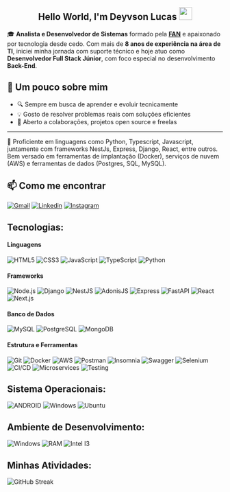 ## <center>Hello World, I'm Deyvson Lucas <img src=https://raw.githubusercontent.com/TheDudeThatCode/TheDudeThatCode/master/Assets/Earth.gif width="30">

🎓 **Analista e Desenvolvedor de Sistemas** formado pela **[FAN](https://www.vemprafam.com.br)** e apaixonado por tecnologia desde cedo. Com mais de **8 anos de experiência na área de TI**, iniciei minha jornada com suporte técnico e hoje atuo como **Desenvolvedor Full Stack Júnior**, com foco especial no desenvolvimento **Back-End**.

## 🚀 Um pouco sobre mim

- 🔍 Sempre em busca de aprender e evoluir tecnicamente
- 💡  Gosto de resolver problemas reais com soluções eficientes
- 🤝 Aberto a colaborações, projetos open source e freelas

---

🤝 Proficiente em linguagens como Python, Typescript, Javascript, juntamente com frameworks NestJs, Express, Django, React, entre outros. Bem versado em ferramentas de implantação (Docker), serviços de nuvem (AWS) e ferramentas de dados (Postgres, SQL, MySQL).

## 📫 Como me encontrar


[![Gmail](https://img.shields.io/badge/-Gmail-FF0000?style=for-the-badge&labelColor=FF0000&logo=gmail&logoColor=white)](mailto:deyvlucas02@gmail.com?subject=[GitHub]%20Acabei%20de%20ver%20o%20seu%20GitHub)
[![Linkedin](https://img.shields.io/badge/-Linkedin-0e76a8?style=for-the-badge&logo=Linkedin&logoColor=white)](https://www.linkedin.com/in/deyvson-lucas)
[![Instagram](https://img.shields.io/badge/-Instagram-E4405F?style=for-the-badge&logo=instagram&logoColor=white)](https://www.instagram.com/lucaslucena1902/)
  

## Tecnologias:

#### Linguagens
![HTML5](https://img.shields.io/badge/HTML5-E34F26?style=for-the-badge&logo=html5&logoColor=white)
![CSS3](https://img.shields.io/badge/CSS3-1572B6?style=for-the-badge&logo=css3&logoColor=white)
![JavaScript](https://img.shields.io/badge/JavaScript-%23ED8B00?style=for-the-badge&logo=javascript&logoColor=white)
![TypeScript](https://img.shields.io/badge/TypeScript-1572B6?style=for-the-badge&logo=typescript&logoColor=white)
![Python](https://img.shields.io/badge/Python-1572B6?style=for-the-badge&logo=Python&logoColor=white)

#### Frameworks
![Node.js](https://img.shields.io/badge/Node.js-43853d?style=for-the-badge&logo=node.js&logoColor=white)
![Django](https://img.shields.io/badge/django-3a7435?style=for-the-badge&logo=django&logoColor=white)
![NestJS](https://img.shields.io/badge/NestJS-E0234E?style=for-the-badge&logo=nestjs&logoColor=white)
![AdonisJS](https://img.shields.io/badge/Adonis.Js-3d06a5?style=for-the-badge&logo=adonisjs&logoColor=white)
![Express](https://img.shields.io/badge/Express-000000?style=for-the-badge&logo=express&logoColor=white)
![FastAPI](https://img.shields.io/badge/FastAPI-009688?style=for-the-badge&logo=fastapi&logoColor=white)
![React](https://img.shields.io/badge/React-61DAFB?style=for-the-badge&logo=react&logoColor=black)
![Next.js](https://img.shields.io/badge/Next.js-000000?style=for-the-badge&logo=next.js&logoColor=white)

#### Banco de Dados
![MySQL](https://img.shields.io/badge/MySQL-005C84?style=for-the-badge&logo=mysql&logoColor=white)
![PostgreSQL](https://img.shields.io/badge/PostgreSQL-4169E1?logo=postgresql&logoColor=fff&style=for-the-badge)
![MongoDB](https://img.shields.io/badge/MongoDB-023430?logo=mongodb&logoColor=fff&style=for-the-badge)


#### Estrutura e Ferramentas
![Git](https://img.shields.io/badge/GIT-E44C30?style=for-the-badge&logo=git&logoColor=white)
![Docker](https://img.shields.io/badge/Docker-2496ED?style=for-the-badge&logo=docker&logoColor=white)
![AWS](https://img.shields.io/badge/AWS-%23ED8B00?style=for-the-badge&logo=amazon&logoColor=white)
![Postman](https://img.shields.io/badge/PostMan-E34F26?logo=postman&logoColor=fff&style=for-the-badge)
![Insomnia](https://img.shields.io/badge/Insomnia-3d06a5?logo=insomnia&logoColor=fff&style=for-the-badge)
![Swagger](https://img.shields.io/badge/Swagger-85EA2D?style=for-the-badge&logo=swagger&logoColor=black)
![Selenium](https://img.shields.io/badge/Selenium-5fb358?style=for-the-badge&logo=Selenium&logoColor=white)
![CI/CD](https://img.shields.io/badge/CI%2FCD-007ACC?style=for-the-badge&logo=azure-pipelines&logoColor=white)
![Microservices](https://img.shields.io/badge/Microservices-FF6F00?style=for-the-badge&logo=microservices&logoColor=white)
![Testing](https://img.shields.io/badge/Testing-6DB33F?style=for-the-badge&logo=testing-library&logoColor=white)

## Sistema Operacionais:

![ANDROID](https://img.shields.io/badge/Android-3DDC84?style=for-the-badge&logo=android&logoColor=white)
![Windows](https://img.shields.io/badge/Windows-0078D6?style=for-the-badge&logo=windows&logoColor=white)
![Ubuntu](https://img.shields.io/badge/Ubuntu-E95420?style=for-the-badge&logo=ubuntu&logoColor=white)

## Ambiente de Desenvolvimento:

![Windows](https://img.shields.io/badge/Windows-0078D6?style=for-the-badge&logo=windows&logoColor=white)
![RAM](https://img.shields.io/badge/RAM-8GB-%230071C5.svg?&style=for-the-badge&logoColor=white)
![Intel I3](https://img.shields.io/badge/Intel-I3_8130H-0071C5?style=for-the-badge&logo=intel&logoColor=white)
<br/>

## Minhas Atividades:

![GitHub Streak](#)
